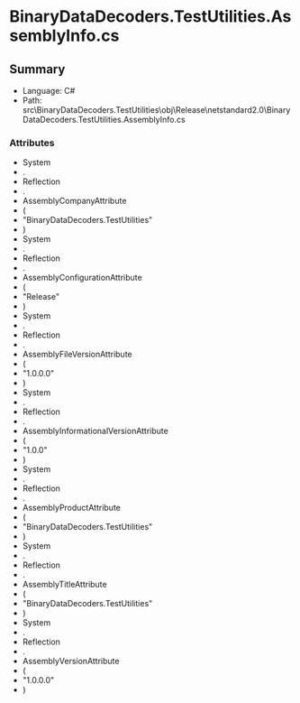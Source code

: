 ﻿# BinaryDataDecoders.TestUtilities.AssemblyInfo.cs

## Summary

* Language: C#
* Path: src\BinaryDataDecoders.TestUtilities\obj\Release\netstandard2.0\BinaryDataDecoders.TestUtilities.AssemblyInfo.cs

### Attributes

 - System
 - .
 - Reflection
 - .
 - AssemblyCompanyAttribute
 - (
 - "BinaryDataDecoders.TestUtilities"
 - )
 - System
 - .
 - Reflection
 - .
 - AssemblyConfigurationAttribute
 - (
 - "Release"
 - )
 - System
 - .
 - Reflection
 - .
 - AssemblyFileVersionAttribute
 - (
 - "1.0.0.0"
 - )
 - System
 - .
 - Reflection
 - .
 - AssemblyInformationalVersionAttribute
 - (
 - "1.0.0"
 - )
 - System
 - .
 - Reflection
 - .
 - AssemblyProductAttribute
 - (
 - "BinaryDataDecoders.TestUtilities"
 - )
 - System
 - .
 - Reflection
 - .
 - AssemblyTitleAttribute
 - (
 - "BinaryDataDecoders.TestUtilities"
 - )
 - System
 - .
 - Reflection
 - .
 - AssemblyVersionAttribute
 - (
 - "1.0.0.0"
 - )


